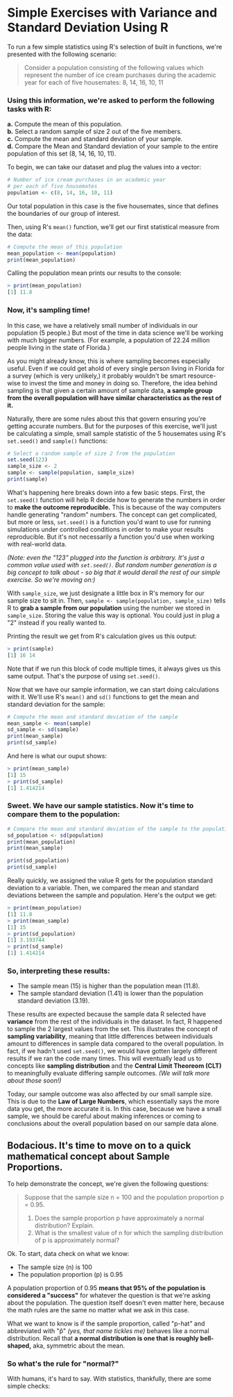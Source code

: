 # Simple Exercises with Variance and Standard Deviation Using R

To run a few simple statistics using R's selection of built in functions, we're presented with the following scenario:
> Consider a population consisting of the following values which represent the number of ice cream purchases during the academic year for each of five housemates:
8, 14, 16, 10, 11

### Using this information, we're asked to perform the following tasks with R: <br />
**a.** Compute the mean of this population. <br />
**b.** Select a random sample of size 2 out of the five members. <br />
**c.** Compute the mean and standard deviation of your sample. <br />
**d.** Compare the Mean and Standard deviation of your sample to the entire population of this set (8, 14, 16, 10, 11). <br />

To begin, we can take our dataset and plug the values into a vector:
```R
# Number of ice cream purchases in an academic year
# per each of five housemates
population <- c(8, 14, 16, 10, 11)
```
Our total population in this case is the five housemates, since that defines the boundaries of our group of interest. <br />

Then, using R's `mean()` function, we'll get our first statistical measure from the data:
```R
# Compute the mean of this population
mean_population <- mean(population)
print(mean_population)
```
Calling the population mean prints our results to the console:
```R
> print(mean_population)
[1] 11.8
```
### Now, it's sampling time!
In this case, we have a relatively small number of individuals in our population (5 people.) But most of the time in data science we'll be working with much bigger numbers. (For example, a population of 22.24 million people living in the state of Florida.)

As you might already know, this is where sampling becomes especially useful. Even if we could get ahold of every single person living in Florida for a survey (which is very unlikely,) it probably wouldn't be smart resource-wise to invest the time and money in doing so. Therefore, the idea behind sampling is that given a certain amount of sample data, **a sample group from the overall population will have similar characteristics as the rest of it.**

Naturally, there are some rules about this that govern ensuring you're getting accurate numbers. But for the purposes of this exercise, we'll just be calculating a simple, small sample statistic of the 5 housemates using R's `set.seed()` and `sample()` functions:
```R
# Select a random sample of size 2 from the population
set.seed(123)
sample_size <- 2
sample <- sample(population, sample_size)
print(sample)
```
What's happening here breaks down into a few basic steps. First, the `set.seed()` function will help R decide how to generate the numbers in order to **make the outcome reproducible.** This is because of the way computers handle generating "random" numbers. The concept can get complicated, but more or less, `set.seed()` is a function you'd want to use for running simulations under controlled conditions in order to make your results reproducible. But it's not necessarily a function you'd use when working with real-world data.

*(Note: even the "123" plugged into the function is arbitrary. It's just a common value used with `set.seed()`. But random number generation is a big concept to talk about - so big that it would derail the rest of our simple exercise. So we're moving on:)*

With `sample_size`, we just designate a little box in R's memory for our sample size to sit in. Then, `sample <- sample(population, sample_size)` tells R to **grab a sample from our population** using the number we stored in `sample_size`. Storing the value this way is optional. You could just in plug a "2" instead if you really wanted to.

Printing the result we get from R's calculation gives us this output:
```R
> print(sample)
[1] 16 14
```
Note that if we run this block of code multiple times, it always gives us this same output. That's the purpose of using `set.seed()`.

Now that we have our sample information, we can start doing calculations with it. We'll use R's `mean()` and `sd()` functions to get the mean and standard deviation for the sample:
```R
# Compute the mean and standard deviation of the sample
mean_sample <- mean(sample)
sd_sample <- sd(sample)
print(mean_sample)
print(sd_sample)
```
And here is what our ouput shows:
```R
> print(mean_sample)
[1] 15
> print(sd_sample)
[1] 1.414214
```

### Sweet. We have our sample statistics. Now it's time to compare them to the population:
```R
# Compare the mean and standard deviation of the sample to the population
sd_population <- sd(population)
print(mean_population)
print(mean_sample)

print(sd_population)
print(sd_sample)
```
Really quickly, we assigned the value R gets for the population standard deviation to a variable. Then, we compared the mean and standard deviations between the sample and population. Here's the output we get:
```R
> print(mean_population)
[1] 11.8
> print(mean_sample)
[1] 15
> print(sd_population)
[1] 3.193744
> print(sd_sample)
[1] 1.414214
```

### So, interpreting these results:
- The sample mean (15) is higher than the population mean (11.8).
- The sample standard deviation (1.41) is lower than the population standard deviation (3.19).

These results are expected because the sample data R selected have **variance** from the rest of the individuals in the dataset. In fact, R happened to sample the 2 largest values from the set. This illustrates the concept of **sampling variability**, meaning that little differences between individuals amount to differences in sample data compared to the overall population. In fact, if we hadn't used `set.seed()`, we would have gotten largely different results if we ran the code many times. This will eventually lead us to concepts like **sampling distribution** and the **Central Limit Theoreom (CLT)** to meaningfully evaluate differing sample outcomes. *(We will talk more about those soon!)*

Today, our sample outcome was also affected by our small sample size. This is due to the **Law of Large Numbers**, which essentially says the more data you get, the more accurate it is. In this case, because we have a small sample, we should be careful about making inferences or coming to conclusions about the overall population based on our sample data alone.

## Bodacious. It's time to move on to a quick mathematical concept about Sample Proportions.
To help demonstrate the concept, we're given the following questions:
> Suppose that the sample size n = 100 and the population proportion p = 0.95. <br />
> 
> 1. Does the sample proportion p have approximately a normal distribution? Explain. <br />
> 2. What is the smallest value of n for which the sampling distribution of p is approximately normal? 

Ok. To start, data check on what we know:
- The sample size (n) is 100
- The population proportion (p) is 0.95 <br />

A population proportion of 0.95 **means that 95% of the population is considered a "success"** for whatever the question is that we're asking about the population. The question itself doesn't even matter here, because the math rules are the same no matter what we ask in this case.

What we want to know is if the sample proportion, called "p-hat" and abbreviated with "p̂" *(yes, that name tickles me)* behaves like a normal distribution. Recall that **a normal distribution is one that is roughly bell-shaped,** aka, symmetric about the mean.

### So what's the rule for "normal?"
With humans, it's hard to say. With statistics, thankfully, there are some simple checks:


